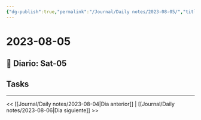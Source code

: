 ```yaml
---
{"dg-publish":true,"permalink":"/Journal/Daily notes/2023-08-05/","title":"2023-08-05","tags":["Daily"],"created":"2023-08-05T16:34:01.031-05:00","updated":"2023-09-08T19:36:26.710-05:00"}
---
```



# 2023-08-05

## 📅 Diario: Sat-05

## Tasks

- - - 

<< [[Journal/Daily notes/2023-08-04\|Dia anterior]] | [[Journal/Daily notes/2023-08-06\|Dia siguiente]] >>
